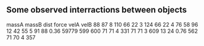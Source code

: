 ## Some observed interractions between objects

massA massB dist   force    velA velB
 88    87    8       110
 66    22    3       124
 66    22    4        76
 58    96   12        42     55    5
 91    88    0.36  59779    599  600
 71    71    4       331
 71    71    3       609
 13    24    0.76    562
 71    70    4       357
